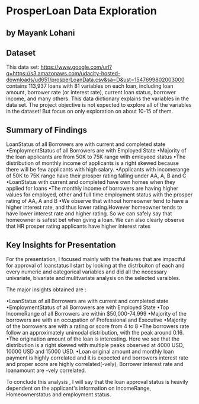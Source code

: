 # ProsperLoan Data Exploration
## by Mayank Lohani


## Dataset

This data set: https://www.google.com/url?q=https://s3.amazonaws.com/udacity-hosted-downloads/ud651/prosperLoanData.csv&sa=D&ust=1547699802003000 contains 113,937 loans with 81 variables on each loan, including loan amount, borrower rate (or interest rate), current loan status, borrower income, and many others. This data dictionary explains the variables in the data set. The project objective is not expected to explore all of the variables in the dataset! But focus on only exploration on about 10-15 of them.


## Summary of Findings

LoanStatus of all Borrowers are with current and completed state 
•EmploymentStatus of all Borrowers are with Employed State 
•Majority of the loan applicants are from 50K to 75K range with emloyeed status 
•The distribution of monthly income of applicants is a right skewed because there will be few applicants with high salary. 
•Applicants with incomerange of 50K to 75K range have their prosper rating falling under AA, A, B and C 
•LoanStatus with current and completed have own homes when they applied for loans 
•The monthly income of borrowers are having higher values for employed, other and full time employment status with the prosper rating of AA, A and B 
•We observe that without homeowner tend to have a higher interest rate, and thus lower rating.However homeowner tends to have lower interest rate and higher rating. So we can safely say that homeowner is safest bet when gving a loan. We can also clearly observe that HR prosper rating applicants have higher interest rates


## Key Insights for Presentation

For the presentation, I focused mainly with the features that are impactful for approval of loanstatus I start by looking at the distrbuiton of each and every numeric and categorical variables and did all the necessary univariate, bivariate and mulitvariate analysis on the selected varaibles.

The major insights obtained are :

•LoanStatus of all Borrowers are with current and completed state 
•EmploymentStatus of all Borrowers are with Employed State 
•Top IncomeRange of all Borrowers are within $50,000-74,999 
•Majority of the borrowers are with an occupation of Professional and Executive 
•Majority of the borrowers are with a rating or score from 4 to 8 
•The borrowers rate follow an approximately unimodal distribution, with the peak around 0.16. 
•The origination amount of the loan is interesting. Here we see that the distribution is a right skewed with multiple peaks observed at 4000 USD, 10000 USD and 15000 USD. 
•Loan original amount and monthly loan payment is highly correlated and it is expected and borrowers interest rate and proper score are highly correlated(-vely), Borrower interest rate and loanamount are -vely correlated.

To conclude this analysis , I will say that the loan approval status is heavily dependent on the applicant's information on IncomeRange, Homeownerstatus and employment status.
